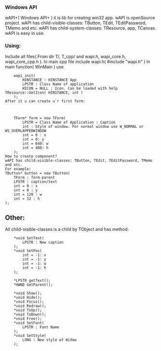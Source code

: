 
<h3>Windows API</h3>
	wAPI+( Windows API+ ) it is lib for creating win32 app. 
	wAPI is openSource project.
	wAPI has child-visible-classes: TButton, TEdit, TEditPassword, TMemo and etc.
	wAPI has child-system-classes: TResource, app, TCanvas.
	wAPI is easy in use.
	
<h3>Using:</h3>
	Include all files( From dir T/, T_cpp/ and wapi.h, wapi_core.h, wapi_core_cpp.h ).
	In main cpp file include wapi.h( #include "wapi.h" )
	In main function( WinMain ) use 
	
	
		wapi_init( 
			HINSTANCE : HINSTANCE App
			LPSTR : Class Name of application
			HICON = NULL : Icon. Can be loaded with help TResource::GetIcon( HINSTANCE, int )
		);
	After it u can create u`r first form:
	
	
	
		TForm* form = new TForm( 
			LPSTR = Class Name of Application : Caption
			int : Style of window. For normal window use W_NORMAL or WS_OVERLAPPEDWINDOW
			int = 0 : x
			int = 0: y
			int = 640: w
			int = 480: h
		);
	How to create component?
	wAPI has child-visible-classes: TButton, TEdit, TEditPassword, TMemo and etc.
	For example:
	TButton* button = new TButton(
		TForm : form-parent
		LPSTR : caption/text
		int = 0 : x
		int = 0 : y
		int = 120 : w
		int = 32 : h
	);
<h2>Other:</h2>
	All child-visible-classes is a child by TObject and has method:
	
	    *void SetText( 
	    	LPSTR : New caption 
	    );
	    *void SetPos( 
	    	int = -1: x 
	    	int = -1: y
	    	int = -1: w
	    	int = -1: h
	    );
	
	    *LPSTR getText();
	    *HWND GetParent();
	
	    *void Show();
	    *void Hide();
	    *void Focus();
	    *void Redraw();
	    *void ToUp();
	    *void ToDown();
	    *void Free();
	    *void SetFont( 
	    	LPSTR : Font Name 
	    );
	    *void SetStyle( 
	    	LONG : New style of Widow  
	    );
